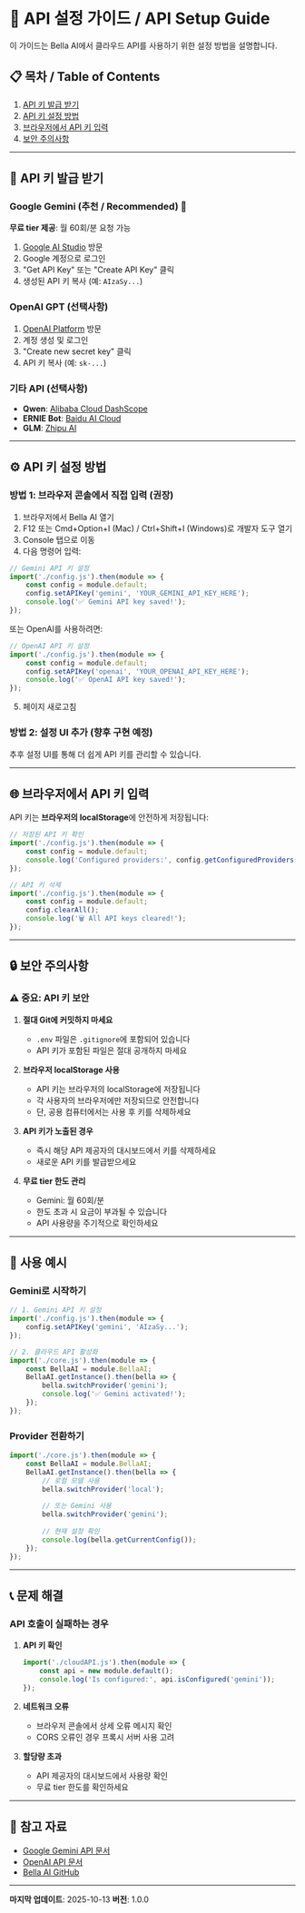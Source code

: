 # 🔑 API 설정 가이드 / API Setup Guide

이 가이드는 Bella AI에서 클라우드 API를 사용하기 위한 설정 방법을 설명합니다.

## 📋 목차 / Table of Contents

1. [API 키 발급 받기](#api-키-발급-받기)
2. [API 키 설정 방법](#api-키-설정-방법)
3. [브라우저에서 API 키 입력](#브라우저에서-api-키-입력)
4. [보안 주의사항](#보안-주의사항)

---

## 🎯 API 키 발급 받기

### Google Gemini (추천 / Recommended) 🌟

**무료 tier 제공**: 월 60회/분 요청 가능

1. [Google AI Studio](https://makersuite.google.com/app/apikey) 방문
2. Google 계정으로 로그인
3. "Get API Key" 또는 "Create API Key" 클릭
4. 생성된 API 키 복사 (예: `AIzaSy...`)

### OpenAI GPT (선택사항)

1. [OpenAI Platform](https://platform.openai.com/api-keys) 방문
2. 계정 생성 및 로그인
3. "Create new secret key" 클릭
4. API 키 복사 (예: `sk-...`)

### 기타 API (선택사항)

- **Qwen**: [Alibaba Cloud DashScope](https://dashscope.aliyun.com/)
- **ERNIE Bot**: [Baidu AI Cloud](https://cloud.baidu.com/)
- **GLM**: [Zhipu AI](https://open.bigmodel.cn/)

---

## ⚙️ API 키 설정 방법

### 방법 1: 브라우저 콘솔에서 직접 입력 (권장)

1. 브라우저에서 Bella AI 열기
2. F12 또는 Cmd+Option+I (Mac) / Ctrl+Shift+I (Windows)로 개발자 도구 열기
3. Console 탭으로 이동
4. 다음 명령어 입력:

```javascript
// Gemini API 키 설정
import('./config.js').then(module => {
    const config = module.default;
    config.setAPIKey('gemini', 'YOUR_GEMINI_API_KEY_HERE');
    console.log('✅ Gemini API key saved!');
});
```

또는 OpenAI를 사용하려면:

```javascript
// OpenAI API 키 설정
import('./config.js').then(module => {
    const config = module.default;
    config.setAPIKey('openai', 'YOUR_OPENAI_API_KEY_HERE');
    console.log('✅ OpenAI API key saved!');
});
```

5. 페이지 새로고침

### 방법 2: 설정 UI 추가 (향후 구현 예정)

추후 설정 UI를 통해 더 쉽게 API 키를 관리할 수 있습니다.

---

## 🌐 브라우저에서 API 키 입력

API 키는 **브라우저의 localStorage**에 안전하게 저장됩니다:

```javascript
// 저장된 API 키 확인
import('./config.js').then(module => {
    const config = module.default;
    console.log('Configured providers:', config.getConfiguredProviders());
});

// API 키 삭제
import('./config.js').then(module => {
    const config = module.default;
    config.clearAll();
    console.log('🗑️ All API keys cleared!');
});
```

---

## 🔒 보안 주의사항

### ⚠️ 중요: API 키 보안

1. **절대 Git에 커밋하지 마세요**
   - `.env` 파일은 `.gitignore`에 포함되어 있습니다
   - API 키가 포함된 파일은 절대 공개하지 마세요

2. **브라우저 localStorage 사용**
   - API 키는 브라우저의 localStorage에 저장됩니다
   - 각 사용자의 브라우저에만 저장되므로 안전합니다
   - 단, 공용 컴퓨터에서는 사용 후 키를 삭제하세요

3. **API 키가 노출된 경우**
   - 즉시 해당 API 제공자의 대시보드에서 키를 삭제하세요
   - 새로운 API 키를 발급받으세요

4. **무료 tier 한도 관리**
   - Gemini: 월 60회/분
   - 한도 초과 시 요금이 부과될 수 있습니다
   - API 사용량을 주기적으로 확인하세요

---

## 🚀 사용 예시

### Gemini로 시작하기

```javascript
// 1. Gemini API 키 설정
import('./config.js').then(module => {
    config.setAPIKey('gemini', 'AIzaSy...');
});

// 2. 클라우드 API 활성화
import('./core.js').then(module => {
    const BellaAI = module.BellaAI;
    BellaAI.getInstance().then(bella => {
        bella.switchProvider('gemini');
        console.log('✅ Gemini activated!');
    });
});
```

### Provider 전환하기

```javascript
import('./core.js').then(module => {
    const BellaAI = module.BellaAI;
    BellaAI.getInstance().then(bella => {
        // 로컬 모델 사용
        bella.switchProvider('local');
        
        // 또는 Gemini 사용
        bella.switchProvider('gemini');
        
        // 현재 설정 확인
        console.log(bella.getCurrentConfig());
    });
});
```

---

## 📞 문제 해결

### API 호출이 실패하는 경우

1. **API 키 확인**
   ```javascript
   import('./cloudAPI.js').then(module => {
       const api = new module.default();
       console.log('Is configured:', api.isConfigured('gemini'));
   });
   ```

2. **네트워크 오류**
   - 브라우저 콘솔에서 상세 오류 메시지 확인
   - CORS 오류인 경우 프록시 서버 사용 고려

3. **할당량 초과**
   - API 제공자의 대시보드에서 사용량 확인
   - 무료 tier 한도를 확인하세요

---

## 📝 참고 자료

- [Google Gemini API 문서](https://ai.google.dev/docs)
- [OpenAI API 문서](https://platform.openai.com/docs)
- [Bella AI GitHub](https://github.com/KhankhanLee/reze)

---

**마지막 업데이트**: 2025-10-13
**버전**: 1.0.0
